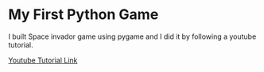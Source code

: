 # My First Python Game

I built Space invador game using pygame and I did it by following a youtube tutorial.

[Youtube Tutorial Link](https://www.youtube.com/watch?v=FfWpgLFMI7w&ab_channel=freeCodeCamp.org)

